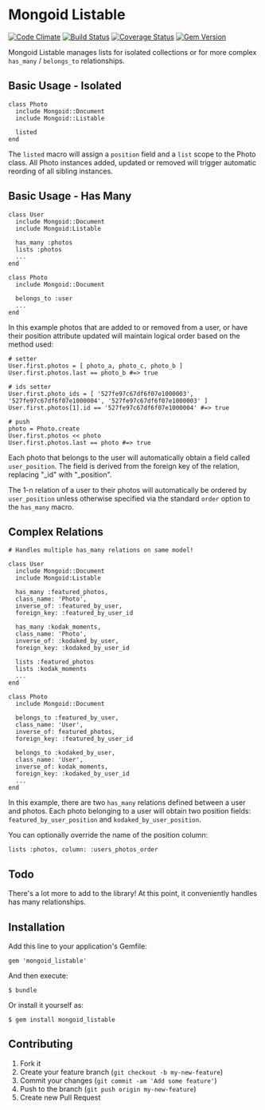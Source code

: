 # Mongoid Listable
[![Code Climate](https://codeclimate.com/repos/527c1e427e00a44bc100c7e3/badges/344ff1980ca523c67291/gpa.png)](https://codeclimate.com/repos/527c1e427e00a44bc100c7e3/feed)
[![Build Status](https://travis-ci.org/richardcalahan/mongoid_listable.png?branch=master)](https://travis-ci.org/richardcalahan/mongoid_listable)
[![Coverage Status](https://coveralls.io/repos/richardcalahan/mongoid_listable/badge.png?branch=master)](https://coveralls.io/r/richardcalahan/mongoid_listable?branch=master)
[![Gem Version](https://badge.fury.io/rb/mongoid_listable.png)](http://badge.fury.io/rb/mongoid_listable)

Mongoid Listable manages lists for isolated collections or for more complex `has_many` / `belongs_to` relationships.



## Basic Usage - Isolated

    class Photo
      include Mongoid::Document
      include Mongoid::Listable
      
      listed
    end
    
The `listed` macro will assign a `position` field and a `list` scope to the Photo class. All Photo instances 
added, updated or removed will trigger automatic reording of all sibling instances.
    
    

## Basic Usage - Has Many


    class User
      include Mongoid::Document
      include Mongoid:Listable
    
      has_many :photos
      lists :photos
      ...
    end
    
    class Photo
      include Mongoid::Document
      
      belongs_to :user
      ...
    end
    
In this example photos that are added to or removed from a user, or have their position attribute updated
will maintain logical order based on the method used:

    # setter
    User.first.photos = [ photo_a, photo_c, photo_b ]
    User.first.photos.last == photo_b #=> true
    
    # ids setter
    User.first.photo_ids = [ '527fe97c67df6f07e1000003', '527fe97c67df6f07e1000004', '527fe97c67df6f07e1000003' ]
    User.first.photos[1].id == '527fe97c67df6f07e1000004' #=> true
    
    # push
    photo = Photo.create
    User.first.photos << photo
    User.first.photos.last == photo #=> true
    
    

Each photo that belongs to the user will automatically obtain a field called `user_position`. The field
is derived from the foreign key of the relation, replacing "\_id" with "_position".

The 1-n relation of a user to their photos will automatically be ordered by `user_position` unless otherwise specified
via the standard `order` option to the `has_many` macro. 
    
## Complex Relations

    # Handles multiple has_many relations on same model!
    
    class User
      include Mongoid::Document
      include Mongoid:Listable
    
      has_many :featured_photos, 
      class_name: 'Photo', 
      inverse_of: :featured_by_user, 
      foreign_key: :featured_by_user_id
      
      has_many :kodak_moments, 
      class_name: 'Photo', 
      inverse_of: :kodaked_by_user, 
      foreign_key: :kodaked_by_user_id
      
      lists :featured_photos
      lists :kodak_moments
      ...
    end
    
    class Photo
      include Mongoid::Document
      
      belongs_to :featured_by_user, 
      class_name: 'User', 
      inverse_of: featured_photos, 
      foreign_key: :featured_by_user_id
      
      belongs_to :kodaked_by_user, 
      class_name: 'User', 
      inverse_of: kodak_moments, 
      foreign_key: :kodaked_by_user_id
      ...
    end
    
    
In this example, there are two `has_many` relations defined between a user and photos. Each photo belonging to a user will 
obtain two position fields: `featured_by_user_position` and `kodaked_by_user_position`.

You can optionally override the name of the position column:

    lists :photos, column: :users_photos_order

## Todo

There's a lot more to add to the library! At this point, it conveniently handles has many relationships.

## Installation

Add this line to your application's Gemfile:

    gem 'mongoid_listable'

And then execute:

    $ bundle

Or install it yourself as:

    $ gem install mongoid_listable

## Contributing

1. Fork it
2. Create your feature branch (`git checkout -b my-new-feature`)
3. Commit your changes (`git commit -am 'Add some feature'`)
4. Push to the branch (`git push origin my-new-feature`)
5. Create new Pull Request
